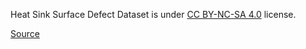 Heat Sink Surface Defect Dataset is under [CC BY-NC-SA 4.0](https://creativecommons.org/licenses/by-nc-sa/4.0/) license.

[Source](https://www.kaggle.com/datasets/kaifengyang/heat-sink-surface-defect-dataset)